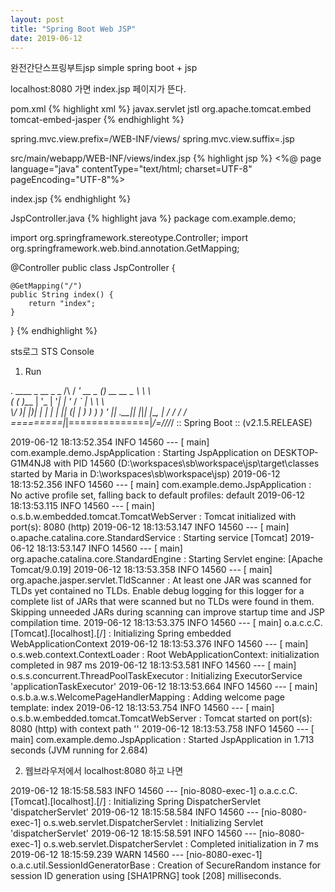 ```yaml
---
layout: post
title: "Spring Boot Web JSP"
date: 2019-06-12
---
```

완전간단스프링부트jsp
simple spring boot + jsp

localhost:8080 가면 index.jsp 페이지가 뜬다.
 
 
pom.xml
{% highlight xml %}
    <!-- JSP -->
		<dependency>
			<groupId>javax.servlet</groupId>
			<artifactId>jstl</artifactId>
		</dependency>
		<dependency>
			<groupId>org.apache.tomcat.embed</groupId>
			<artifactId>tomcat-embed-jasper</artifactId>
		</dependency>
{% endhighlight %}

spring.mvc.view.prefix=/WEB-INF/views/
spring.mvc.view.suffix=.jsp


src/main/webapp/WEB-INF/views/index.jsp
{% highlight jsp %}
<%@ page language="java" contentType="text/html; charset=UTF-8"
    pageEncoding="UTF-8"%>
<!DOCTYPE html>
<html>
<head>
<meta charset="UTF-8">
<title>index.jsp</title>
</head>
<body>
index.jsp
</body>
</html>
{% endhighlight %}

JspController.java
{% highlight java %}
package com.example.demo;

import org.springframework.stereotype.Controller;
import org.springframework.web.bind.annotation.GetMapping;

@Controller
public class JspController {

	@GetMapping("/")
	public String index() {
		return "index";
	}
}
{% endhighlight %}

sts로그 STS Console
1. Run

  .   ____          _            __ _ _
 /\\ / ___'_ __ _ _(_)_ __  __ _ \ \ \ \
( ( )\___ | '_ | '_| | '_ \/ _` | \ \ \ \
 \\/  ___)| |_)| | | | | || (_| |  ) ) ) )
  '  |____| .__|_| |_|_| |_\__, | / / / /
 =========|_|==============|___/=/_/_/_/
 :: Spring Boot ::        (v2.1.5.RELEASE)

2019-06-12 18:13:52.354  INFO 14560 --- [           main] com.example.demo.JspApplication          : Starting JspApplication on DESKTOP-G1M4NJ8 with PID 14560 (D:\workspaces\sb\workspace\jsp\target\classes started by Maria in D:\workspaces\sb\workspace\jsp)
2019-06-12 18:13:52.356  INFO 14560 --- [           main] com.example.demo.JspApplication          : No active profile set, falling back to default profiles: default
2019-06-12 18:13:53.115  INFO 14560 --- [           main] o.s.b.w.embedded.tomcat.TomcatWebServer  : Tomcat initialized with port(s): 8080 (http)
2019-06-12 18:13:53.147  INFO 14560 --- [           main] o.apache.catalina.core.StandardService   : Starting service [Tomcat]
2019-06-12 18:13:53.147  INFO 14560 --- [           main] org.apache.catalina.core.StandardEngine  : Starting Servlet engine: [Apache Tomcat/9.0.19]
2019-06-12 18:13:53.358  INFO 14560 --- [           main] org.apache.jasper.servlet.TldScanner     : At least one JAR was scanned for TLDs yet contained no TLDs. Enable debug logging for this logger for a complete list of JARs that were scanned but no TLDs were found in them. Skipping unneeded JARs during scanning can improve startup time and JSP compilation time.
2019-06-12 18:13:53.375  INFO 14560 --- [           main] o.a.c.c.C.[Tomcat].[localhost].[/]       : Initializing Spring embedded WebApplicationContext
2019-06-12 18:13:53.376  INFO 14560 --- [           main] o.s.web.context.ContextLoader            : Root WebApplicationContext: initialization completed in 987 ms
2019-06-12 18:13:53.581  INFO 14560 --- [           main] o.s.s.concurrent.ThreadPoolTaskExecutor  : Initializing ExecutorService 'applicationTaskExecutor'
2019-06-12 18:13:53.664  INFO 14560 --- [           main] o.s.b.a.w.s.WelcomePageHandlerMapping    : Adding welcome page template: index
2019-06-12 18:13:53.754  INFO 14560 --- [           main] o.s.b.w.embedded.tomcat.TomcatWebServer  : Tomcat started on port(s): 8080 (http) with context path ''
2019-06-12 18:13:53.758  INFO 14560 --- [           main] com.example.demo.JspApplication          : Started JspApplication in 1.713 seconds (JVM running for 2.684)


2. 웹브라우저에서 localhost:8080 하고 나면

2019-06-12 18:15:58.583  INFO 14560 --- [nio-8080-exec-1] o.a.c.c.C.[Tomcat].[localhost].[/]       : Initializing Spring DispatcherServlet 'dispatcherServlet'
2019-06-12 18:15:58.584  INFO 14560 --- [nio-8080-exec-1] o.s.web.servlet.DispatcherServlet        : Initializing Servlet 'dispatcherServlet'
2019-06-12 18:15:58.591  INFO 14560 --- [nio-8080-exec-1] o.s.web.servlet.DispatcherServlet        : Completed initialization in 7 ms
2019-06-12 18:15:59.239  WARN 14560 --- [nio-8080-exec-1] o.a.c.util.SessionIdGeneratorBase        : Creation of SecureRandom instance for session ID generation using [SHA1PRNG] took [208] milliseconds.
